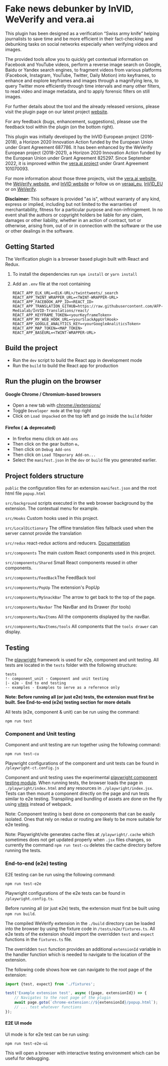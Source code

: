 # Fake news debunker by InVID, WeVerify and vera.ai

This plugin has been designed as a verification “Swiss army knife” helping journalists to save time and be more
efficient in their fact-checking and debunking tasks on social networks especially when verifying videos and images.

The provided tools allow you to quickly get contextual information on Facebook and YouTube videos, perform a reverse
image search on Google, Baidu or Yandex search engines, to fragment videos from various platforms (Facebook, Instagram,
YouTube, Twitter, Daily Motion) into keyframes, to enhance and explore keyframes and images through a magnifying lens,
to query Twitter more efficiently through time intervals and many other filters, to read video and image metadata, and
to apply forensic filters on still images.

For further details about the tool and the already released versions, please visit the plugin page on our latest
project [website](https://www.veraai.eu/category/verification-plugin/).

For any feedback (bugs, enhancement, suggestions), please use the feedback tool within the plugin (on the bottom right).

This plugin was initially developed by the InVID European project (2016-2018), a Horizon 2020 Innovation Action funded
by the European Union under Grant Agreement 687786. It has been enhanced by the WeVerify European project (2018-2021), a
Horizon 2020 Innovation Action funded by the European Union under Grant Agreement 825297. Since September 2022, it is
improved within the [vera.ai project](https://veraai.eu) under Grant Agreement 101070093.

For more information about those three projects, visit the [vera.ai website](https://veraai.eu),
the [WeVerify website](https://weverify.eu/), and [InVID website](http://www.invid-project.eu) or follow us
on [veraai_eu](https://twitter.com/veraai_eu), [InVID_EU](https://twitter.com/InVID_EU) or
on [WeVerify](https://twitter.com/WeVerify).

**Disclaimer:** This software is provided "as is", without warranty of any kind, express or implied, including but not
limited to the warranties of merchantability, fitness for a particular purpose and non-infringement. In no event shall
the authors or copyright holders be liable for any claim, damages or other liability, whether in an action of contract,
tort or otherwise, arising from, out of or in connection with the software or the use or other dealings in the software.

## Getting Started

The Verification plugin is a browser based plugin built with React and Redux.

1. To install the dependencies run `npm install` or `yarn install`

2. Add an `.env` file at the root containing
   ```
   REACT_APP_ELK_URL=<ELK-URL>/twinttweets/_search
   REACT_APP_TWINT_WRAPPER_URL=<TWINT-WRAPPER-URL>
   REACT_APP_FACEBOOK_APP_ID=<REACT_ID>
   REACT_APP_TRANSLATION_GITHUB=https://raw.githubusercontent.com/AFP-Medialab/InVID-Translations/react/
   REACT_APP_KEYFRAME_TOKEN=<yourKeyframeToken>
   REACT_APP_MY_WEB_HOOK_URL=<yourSlackAppUrlHook>
   REACT_APP_GOOGLE_ANALYTICS_KEY=<yourGoogleAnaliticsToken>
   REACT_APP_MAP_TOKEN=<MAP_TOKEN>
   REACT_APP_BASEURL=<TWINT-WRAPPER-URL>
   ```

## Build the project

- Run the `dev` script to build the React app in development mode
- Run the `build` to build the React app for production

## Run the plugin on the browser

#### Google Chrome / Chromium-based browsers

- Open a new tab with [chrome://extensions/](chrome://extensions/)
- Toggle `Developer mode` at the top right
- Click on `Load Unpacked` on the top left and go inside the `build` folder

#### Firefox ( ⚠️ deprecated)

- In firefox menu click on `Add-ons`
- Then click on the gear button `⚙⌄`
- Then click on `Debug Add-ons`
- Then click on `Load TEmporary Add-on...`
- Select the `manifest.json` in the `dev` or `build` file you generated earlier.

## Project folders structure

`public` the configuration files for an extension `manifest.json` and the root html file `popup.html`

`src/background` scripts executed in the web browser background by the extension. The contextual menu for example.

`src/Hooks` Custom hooks used in this project.

`src/LocalDictionary` The offline translation files fallback used when the server cannot provide the translation

`src/redux` react-redux actions and
reducers. [Documentation](https://react-redux.js.org/)

`src/components` The main custom React components used in this project.

`src/components/Shared` Small React components reused in other components.

`src/components/FeedBack`The FeedBack tool

`src/components/PopUp` The extension's PopUp

`src/components/MySnackBar` The arrow to get back to the top of the page.

`src/components/Navbar` The NavBar and its Drawer (for tools)

`src/components/NavItems` All the components displayed by the navBar.

`src/components/NavItems/tools` All components that the `tools drawer` can display.

## Testing

The [playwright](https://playwright.dev/) framework is used for e2e, component and unit testing. All tests are located
in the `tests` folder with the following structure:

```
tests
!- component_unit - Component and unit testing
|- e2e - End to end testing
-- examples - Examples to serve as a reference only 
```

**Note: Before running all (or just e2e) tests, the extension must first be built. See End-to-end (e2e) testing section
for more details**

All tests (e2e, component & unit) can be run using the command:

```
npm run test
```

### Component and Unit testing

Component and unit testing are run together using the following command:

```
npm run test-cu
```

Playwright configurations of the component and unit tests can be found in `/playwright-ct.config.js`

Component and unit testing uses the
experimental [playwright component testing module](https://playwright.dev/docs/test-components).
When running tests, the browser loads the page in `./playwright/index.html` and any resources
in `./playwright/index.jsx`.
Tests can then mount a component directly on the page and run tests similar to e2e testing.
Transpiling and bundling of assets are done on the fly using [vitejs](https://vitejs.dev/) instead
of webpack.

Note: Component testing is best done on components that can be easily isolated. Ones that rely on redux or routing
are likely to be more suitable for e2e testing.

Note: Playwright/vite generates cache files at `/playwright/.cache` which sometimes does not get updated properly
when `.jsx` files changes, so currently the command `npm run test-cu` deletes the cache directory before running the
tests.

### End-to-end (e2e) testing

E2E testing can be run using the following command:

```
npm run test-e2e
```

Playwright configurations of the e2e tests can be found in `/playwright.config.ts`.

Before running all (or just e2e) tests, the extension must first be built using `npm run build`.

The compiled WeVerify extension in the `./build` directory can be loaded into the browser by using the fixture code in
`/tests/e2e/fixtures.ts`. All e2e tests of the extension should import the overridden `test` and `expect` functions in
the `fixtures.ts` file.

The overridden `test` function provides an additional `extensionId` variable in the handler function which is
needed to navigate to the location of the extension.

The following code shows how we can navigate to the root page of the extension:

```javascript
import {test, expect} from './fixtures';

test('Example extension test', async ({page, extensionId}) => {
    // Navigates to the root page of the plugin 
    await page.goto(`chrome-extension://${extensionId}/popup.html`);
    // ... test whatever functions
});
```

#### E2E UI mode

UI mode is for e2e test can be run using:

```
npm run test-e2e-ui
```

This will open a browser with interactive testing environment which can be useful for debugging.
